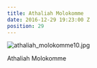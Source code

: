 ```yaml
---
title: Athaliah Molokomme
date: 2016-12-29 19:23:00 Z
position: 29
---
```


![athaliah_molokomme10.jpg](/uploads/athaliah_molokomme10.jpg)

Athaliah Molokomme